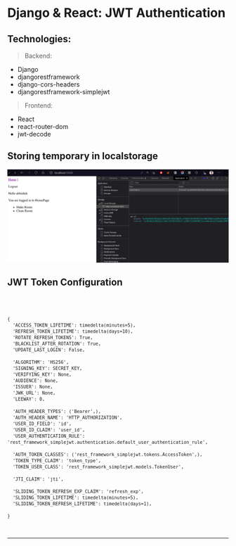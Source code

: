# Django & React: JWT Authentication

## Technologies:

> Backend:
  - Django
  - djangorestframework
  - django-cors-headers
  - djangorestframework-simplejwt

> Frontend:
  - React
  - react-router-dom
  - jwt-decode


## Storing temporary in localstorage

<img src="./readme_images/localstorage.png" />



## JWT Token Configuration

<code>

    {
      'ACCESS_TOKEN_LIFETIME': timedelta(minutes=5),
      'REFRESH_TOKEN_LIFETIME': timedelta(days=10),
      'ROTATE_REFRESH_TOKENS': True,
      'BLACKLIST_AFTER_ROTATION': True,
      'UPDATE_LAST_LOGIN': False,

      'ALGORITHM': 'HS256',
      'SIGNING_KEY': SECRET_KEY,
      'VERIFYING_KEY': None,
      'AUDIENCE': None,
      'ISSUER': None,
      'JWK_URL': None,
      'LEEWAY': 0,

      'AUTH_HEADER_TYPES': ('Bearer',),
      'AUTH_HEADER_NAME': 'HTTP_AUTHORIZATION',
      'USER_ID_FIELD': 'id',
      'USER_ID_CLAIM': 'user_id',
      'USER_AUTHENTICATION_RULE': 'rest_framework_simplejwt.authentication.default_user_authentication_rule',

      'AUTH_TOKEN_CLASSES': ('rest_framework_simplejwt.tokens.AccessToken',),
      'TOKEN_TYPE_CLAIM': 'token_type',
      'TOKEN_USER_CLASS': 'rest_framework_simplejwt.models.TokenUser',

      'JTI_CLAIM': 'jti',

      'SLIDING_TOKEN_REFRESH_EXP_CLAIM': 'refresh_exp',
      'SLIDING_TOKEN_LIFETIME': timedelta(minutes=5),
      'SLIDING_TOKEN_REFRESH_LIFETIME': timedelta(days=1),
      
    }


</code>

--- 